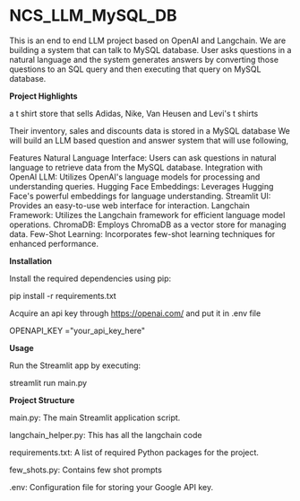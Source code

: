 # NCS_LLM_MySQL_DB
This is an end to end LLM project based on OpenAI and Langchain. We are building a system that can talk to MySQL database. User asks questions in a natural language and the system generates answers by converting those questions to an SQL query and then executing that query on MySQL database.

**Project Highlights**

 a t shirt store that sells Adidas, Nike, Van Heusen and Levi's t shirts

Their inventory, sales and discounts data is stored in a MySQL database
We will build an LLM based question and answer system that will use following,


Features
    Natural Language Interface: Users can ask questions in natural language to retrieve data from the MySQL database.
    Integration with OpenAI LLM: Utilizes OpenAI's language models for processing and understanding queries.
    Hugging Face Embeddings: Leverages Hugging Face's powerful embeddings for language understanding.
    Streamlit UI: Provides an easy-to-use web interface for interaction.
    Langchain Framework: Utilizes the Langchain framework for efficient language model operations.
    ChromaDB: Employs ChromaDB as a vector store for managing data.
    Few-Shot Learning: Incorporates few-shot learning techniques for enhanced performance.



**Installation**

Install the required dependencies using pip:

pip install -r requirements.txt

Acquire an api key through https://openai.com/ and put it in .env file

OPENAPI_KEY ="your_api_key_here"

**Usage**

Run the Streamlit app by executing:

streamlit run main.py

**Project Structure**


main.py: The main Streamlit application script.

langchain_helper.py: This has all the langchain code

requirements.txt: A list of required Python packages for the project.

few_shots.py: Contains few shot prompts

.env: Configuration file for storing your Google API key.
